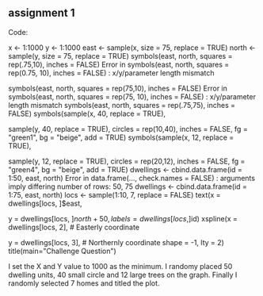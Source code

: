 ## assignment 1

Code:

x <- 1:1000 y <- 1:1000 east <- sample(x, size = 75, replace = TRUE) north <- sample(y, size = 75, replace = TRUE) symbols(east, north, squares = rep(.75,10), inches = FALSE) Error in symbols(east, north, squares = rep(0.75, 10), inches = FALSE) : x/y/parameter length mismatch

symbols(east, north, squares = rep(75,10), inches = FALSE) Error in symbols(east, north, squares = rep(75, 10), inches = FALSE) : x/y/parameter length mismatch symbols(east, north, squares = rep(.75,75), inches = FALSE) symbols(sample(x, 40, replace = TRUE),

sample(y, 40, replace = TRUE), 
circles = rep(10,40), 
inches = FALSE,
fg = "green1",
bg = "beige",
add = TRUE)
symbols(sample(x, 12, replace = TRUE),

sample(y, 12, replace = TRUE),
circles = rep(20,12),
inches = FALSE,
fg = "green4",
bg = "beige",
add = TRUE)
dwellings <- cbind.data.frame(id = 1:50, east, north) Error in data.frame(..., check.names = FALSE) : arguments imply differing number of rows: 50, 75 dwellings <- cbind.data.frame(id = 1:75, east, north) locs <- sample(1:10, 7, replace = FALSE) text(x = dwellings[locs, ]$east,

y = dwellings[locs, ]$north + 50, labels = dwellings[locs, ]$id) xspline(x = dwellings[locs, 2], # Easterly coordinate

y = dwellings[locs, 3], # Northernly coordinate
shape = -1,
lty = 2)
title(main="Challenge Question")

I set the X and Y value to 1000 as the minimum. I randomy placed 50 dwelling units, 40 small circle and 12 large trees on the graph. Finally I randomly selected 7 homes and titled the plot.
